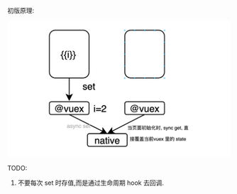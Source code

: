 初版原理:

![image-20210428165330367](assets/image-20210428165330367.png)



TODO:

1. 不要每次 set 时存值,而是通过生命周期 hook 去回调.